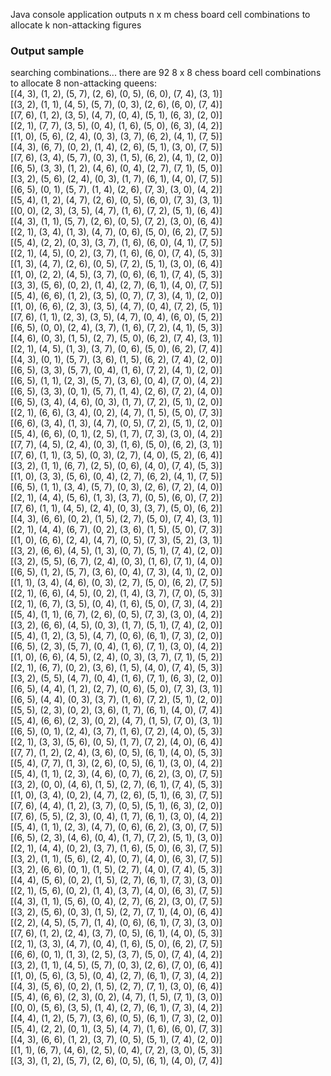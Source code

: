 Java console application outputs n x m chess board cell combinations to allocate k non-attacking figures

### Output sample
searching combinations...
there are 92 8 x 8 chess board cell combinations to allocate 8 non-attacking queens:  
[(4, 3), (1, 2), (5, 7), (2, 6), (0, 5), (6, 0), (7, 4), (3, 1)]  
[(3, 2), (1, 1), (4, 5), (5, 7), (0, 3), (2, 6), (6, 0), (7, 4)]  
[(7, 6), (1, 2), (3, 5), (4, 7), (0, 4), (5, 1), (6, 3), (2, 0)]  
[(2, 1), (7, 7), (3, 5), (0, 4), (1, 6), (5, 0), (6, 3), (4, 2)]  
[(1, 0), (5, 6), (2, 4), (0, 3), (3, 7), (6, 2), (4, 1), (7, 5)]  
[(4, 3), (6, 7), (0, 2), (1, 4), (2, 6), (5, 1), (3, 0), (7, 5)]  
[(7, 6), (3, 4), (5, 7), (0, 3), (1, 5), (6, 2), (4, 1), (2, 0)]  
[(6, 5), (3, 3), (1, 2), (4, 6), (0, 4), (2, 7), (7, 1), (5, 0)]  
[(3, 2), (5, 6), (2, 4), (0, 3), (1, 7), (6, 1), (4, 0), (7, 5)]  
[(6, 5), (0, 1), (5, 7), (1, 4), (2, 6), (7, 3), (3, 0), (4, 2)]  
[(5, 4), (1, 2), (4, 7), (2, 6), (0, 5), (6, 0), (7, 3), (3, 1)]  
[(0, 0), (2, 3), (3, 5), (4, 7), (1, 6), (7, 2), (5, 1), (6, 4)]  
[(4, 3), (1, 1), (5, 7), (2, 6), (0, 5), (7, 2), (3, 0), (6, 4)]  
[(2, 1), (3, 4), (1, 3), (4, 7), (0, 6), (5, 0), (6, 2), (7, 5)]  
[(5, 4), (2, 2), (0, 3), (3, 7), (1, 6), (6, 0), (4, 1), (7, 5)]  
[(2, 1), (4, 5), (0, 2), (3, 7), (1, 6), (6, 0), (7, 4), (5, 3)]  
[(1, 3), (4, 7), (2, 6), (0, 5), (7, 2), (5, 1), (3, 0), (6, 4)]  
[(1, 0), (2, 2), (4, 5), (3, 7), (0, 6), (6, 1), (7, 4), (5, 3)]  
[(3, 3), (5, 6), (0, 2), (1, 4), (2, 7), (6, 1), (4, 0), (7, 5)]  
[(5, 4), (6, 6), (1, 2), (3, 5), (0, 7), (7, 3), (4, 1), (2, 0)]  
[(1, 0), (6, 6), (2, 3), (3, 5), (4, 7), (0, 4), (7, 2), (5, 1)]  
[(7, 6), (1, 1), (2, 3), (3, 5), (4, 7), (0, 4), (6, 0), (5, 2)]  
[(6, 5), (0, 0), (2, 4), (3, 7), (1, 6), (7, 2), (4, 1), (5, 3)]  
[(4, 6), (0, 3), (1, 5), (2, 7), (5, 0), (6, 2), (7, 4), (3, 1)]  
[(2, 1), (4, 5), (1, 3), (3, 7), (0, 6), (5, 0), (6, 2), (7, 4)]  
[(4, 3), (0, 1), (5, 7), (3, 6), (1, 5), (6, 2), (7, 4), (2, 0)]  
[(6, 5), (3, 3), (5, 7), (0, 4), (1, 6), (7, 2), (4, 1), (2, 0)]  
[(6, 5), (1, 1), (2, 3), (5, 7), (3, 6), (0, 4), (7, 0), (4, 2)]  
[(6, 5), (3, 3), (0, 1), (5, 7), (1, 4), (2, 6), (7, 2), (4, 0)]  
[(6, 5), (3, 4), (4, 6), (0, 3), (1, 7), (7, 2), (5, 1), (2, 0)]  
[(2, 1), (6, 6), (3, 4), (0, 2), (4, 7), (1, 5), (5, 0), (7, 3)]  
[(6, 6), (3, 4), (1, 3), (4, 7), (0, 5), (7, 2), (5, 1), (2, 0)]  
[(5, 4), (6, 6), (0, 1), (2, 5), (1, 7), (7, 3), (3, 0), (4, 2)]  
[(7, 7), (4, 5), (2, 4), (0, 3), (1, 6), (5, 0), (6, 2), (3, 1)]  
[(7, 6), (1, 1), (3, 5), (0, 3), (2, 7), (4, 0), (5, 2), (6, 4)]  
[(3, 2), (1, 1), (6, 7), (2, 5), (0, 6), (4, 0), (7, 4), (5, 3)]  
[(1, 0), (3, 3), (5, 6), (0, 4), (2, 7), (6, 2), (4, 1), (7, 5)]  
[(6, 5), (1, 1), (3, 4), (5, 7), (0, 3), (2, 6), (7, 2), (4, 0)]  
[(2, 1), (4, 4), (5, 6), (1, 3), (3, 7), (0, 5), (6, 0), (7, 2)]  
[(7, 6), (1, 1), (4, 5), (2, 4), (0, 3), (3, 7), (5, 0), (6, 2)]  
[(4, 3), (6, 6), (0, 2), (1, 5), (2, 7), (5, 0), (7, 4), (3, 1)]  
[(2, 1), (4, 4), (6, 7), (0, 2), (3, 6), (1, 5), (5, 0), (7, 3)]  
[(1, 0), (6, 6), (2, 4), (4, 7), (0, 5), (7, 3), (5, 2), (3, 1)]  
[(3, 2), (6, 6), (4, 5), (1, 3), (0, 7), (5, 1), (7, 4), (2, 0)]  
[(3, 2), (5, 5), (6, 7), (2, 4), (0, 3), (1, 6), (7, 1), (4, 0)]  
[(6, 5), (1, 2), (5, 7), (3, 6), (0, 4), (7, 3), (4, 1), (2, 0)]  
[(1, 1), (3, 4), (4, 6), (0, 3), (2, 7), (5, 0), (6, 2), (7, 5)]  
[(2, 1), (6, 6), (4, 5), (0, 2), (1, 4), (3, 7), (7, 0), (5, 3)]  
[(2, 1), (6, 7), (3, 5), (0, 4), (1, 6), (5, 0), (7, 3), (4, 2)]  
[(5, 4), (1, 1), (6, 7), (2, 6), (0, 5), (7, 3), (3, 0), (4, 2)]  
[(3, 2), (6, 6), (4, 5), (0, 3), (1, 7), (5, 1), (7, 4), (2, 0)]  
[(5, 4), (1, 2), (3, 5), (4, 7), (0, 6), (6, 1), (7, 3), (2, 0)]  
[(6, 5), (2, 3), (5, 7), (0, 4), (1, 6), (7, 1), (3, 0), (4, 2)]  
[(1, 0), (6, 6), (4, 5), (2, 4), (0, 3), (3, 7), (7, 1), (5, 2)]  
[(2, 1), (6, 7), (0, 2), (3, 6), (1, 5), (4, 0), (7, 4), (5, 3)]  
[(3, 2), (5, 5), (4, 7), (0, 4), (1, 6), (7, 1), (6, 3), (2, 0)]  
[(6, 5), (4, 4), (1, 2), (2, 7), (0, 6), (5, 0), (7, 3), (3, 1)]  
[(6, 5), (4, 4), (0, 3), (3, 7), (1, 6), (7, 2), (5, 1), (2, 0)]  
[(5, 5), (2, 3), (0, 2), (3, 6), (1, 7), (6, 1), (4, 0), (7, 4)]  
[(5, 4), (6, 6), (2, 3), (0, 2), (4, 7), (1, 5), (7, 0), (3, 1)]  
[(6, 5), (0, 1), (2, 4), (3, 7), (1, 6), (7, 2), (4, 0), (5, 3)]  
[(2, 1), (3, 3), (5, 6), (0, 5), (1, 7), (7, 2), (4, 0), (6, 4)]  
[(7, 7), (1, 2), (2, 4), (3, 6), (0, 5), (6, 1), (4, 0), (5, 3)]  
[(5, 4), (7, 7), (1, 3), (2, 6), (0, 5), (6, 1), (3, 0), (4, 2)]  
[(5, 4), (1, 1), (2, 3), (4, 6), (0, 7), (6, 2), (3, 0), (7, 5)]  
[(3, 2), (0, 0), (4, 6), (1, 5), (2, 7), (6, 1), (7, 4), (5, 3)]  
[(1, 0), (3, 4), (0, 2), (4, 7), (2, 6), (5, 1), (6, 3), (7, 5)]  
[(7, 6), (4, 4), (1, 2), (3, 7), (0, 5), (5, 1), (6, 3), (2, 0)]  
[(7, 6), (5, 5), (2, 3), (0, 4), (1, 7), (6, 1), (3, 0), (4, 2)]  
[(5, 4), (1, 1), (2, 3), (4, 7), (0, 6), (6, 2), (3, 0), (7, 5)]  
[(6, 5), (2, 3), (4, 6), (0, 4), (1, 7), (7, 2), (5, 1), (3, 0)]  
[(2, 1), (4, 4), (0, 2), (3, 7), (1, 6), (5, 0), (6, 3), (7, 5)]  
[(3, 2), (1, 1), (5, 6), (2, 4), (0, 7), (4, 0), (6, 3), (7, 5)]  
[(3, 2), (6, 6), (0, 1), (1, 5), (2, 7), (4, 0), (7, 4), (5, 3)]  
[(4, 4), (5, 6), (0, 2), (1, 5), (2, 7), (6, 1), (7, 3), (3, 0)]  
[(2, 1), (5, 6), (0, 2), (1, 4), (3, 7), (4, 0), (6, 3), (7, 5)]  
[(4, 3), (1, 1), (5, 6), (0, 4), (2, 7), (6, 2), (3, 0), (7, 5)]  
[(3, 2), (5, 6), (0, 3), (1, 5), (2, 7), (7, 1), (4, 0), (6, 4)]  
[(2, 2), (4, 5), (5, 7), (1, 4), (0, 6), (6, 1), (7, 3), (3, 0)]  
[(7, 6), (1, 2), (2, 4), (3, 7), (0, 5), (6, 1), (4, 0), (5, 3)]  
[(2, 1), (3, 3), (4, 7), (0, 4), (1, 6), (5, 0), (6, 2), (7, 5)]  
[(6, 6), (0, 1), (1, 3), (2, 5), (3, 7), (5, 0), (7, 4), (4, 2)]  
[(3, 2), (1, 1), (4, 5), (5, 7), (0, 3), (2, 6), (7, 0), (6, 4)]  
[(1, 0), (5, 6), (3, 5), (0, 4), (2, 7), (6, 1), (7, 3), (4, 2)]  
[(4, 3), (5, 6), (0, 2), (1, 5), (2, 7), (7, 1), (3, 0), (6, 4)]  
[(5, 4), (6, 6), (2, 3), (0, 2), (4, 7), (1, 5), (7, 1), (3, 0)]  
[(0, 0), (5, 6), (3, 5), (1, 4), (2, 7), (6, 1), (7, 3), (4, 2)]  
[(4, 4), (1, 2), (5, 7), (3, 6), (0, 5), (6, 1), (7, 3), (2, 0)]  
[(5, 4), (2, 2), (0, 1), (3, 5), (4, 7), (1, 6), (6, 0), (7, 3)]  
[(4, 3), (6, 6), (1, 2), (3, 7), (0, 5), (5, 1), (7, 4), (2, 0)]  
[(1, 1), (6, 7), (4, 6), (2, 5), (0, 4), (7, 2), (3, 0), (5, 3)]  
[(3, 3), (1, 2), (5, 7), (2, 6), (0, 5), (6, 1), (4, 0), (7, 4)]